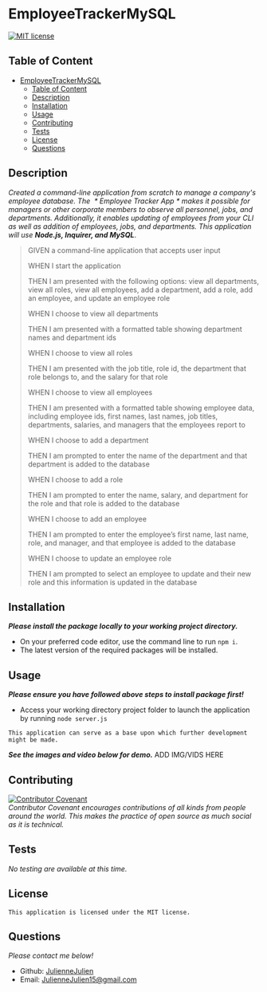 # EmployeeTrackerMySQL

[![MIT license](https://img.shields.io/badge/license-MIT-blue.svg)](https://mit-license.org/)

## Table of Content
- [EmployeeTrackerMySQL](#employeetrackermysql)
  - [Table of Content](#table-of-content)
  - [Description](#description)
  - [Installation](#installation)
  - [Usage](#usage)
  - [Contributing](#contributing)
  - [Tests](#tests)
  - [License](#license)
  - [Questions](#questions)

## Description
*Created a command-line application from scratch to manage a company's employee database. The  * Employee Tracker App * makes it possible for managers or other corporate members to observe all personnel, jobs, and departments. Additionally, it enables updating of employees from your CLI as well as addition of employees, jobs, and departments. This application will use* ***Node.js, Inquirer, and MySQL***. 

>GIVEN a command-line application that accepts user input
>
>WHEN I start the application
>
>THEN I am presented with the following options: view all departments, view all roles, view all employees, add a department, add a role, add an employee, and update an employee role
>
>WHEN I choose to view all departments
>
>THEN I am presented with a formatted table showing department names and department ids
>
>WHEN I choose to view all roles
>
>THEN I am presented with the job title, role id, the department that role belongs to, and the salary for that role
>
>WHEN I choose to view all employees
>
>THEN I am presented with a formatted table showing employee data, including employee ids, first names, last names, job titles, departments, salaries, and managers that the employees report to
>
>WHEN I choose to add a department
>
>THEN I am prompted to enter the name of the department and that department is added to the database
>
>WHEN I choose to add a role
>
>THEN I am prompted to enter the name, salary, and department for the role and that role is added to the database
>
>WHEN I choose to add an employee
>
>THEN I am prompted to enter the employee’s first name, last name, role, and manager, and that employee is added to the database
>
>WHEN I choose to update an employee role
>
>THEN I am prompted to select an employee to update and their new role and this information is updated in the database 

## Installation
***Please install the package locally to your working project directory.***
- On your preferred code editor, use the command line to run `npm i`.
- The latest version of the required packages will be installed.


## Usage
***Please ensure you have followed above steps to install package first!***
- Access your working directory project folder to launch the application by running
`node server.js`


`This application can serve as a base upon which further development might be made. `

***See the images and video below for demo.***
ADD IMG/VIDS HERE

## Contributing

[![Contributor Covenant](https://img.shields.io/badge/Contributor%20Covenant-2.1-4baaaa.svg)](code_of_conduct.md)
<br>*Contributor Covenant encourages contributions of all kinds from people around the world. This makes the practice of open source as much social as it is technical.*

## Tests
*No testing are available at this time.*

## License
    This application is licensed under the MIT license.

## Questions
*Please contact me below!*
- Github: [JulienneJulien](https://github.com/JulienneJulien)
- Email: JulienneJulien15@gmail.com 

